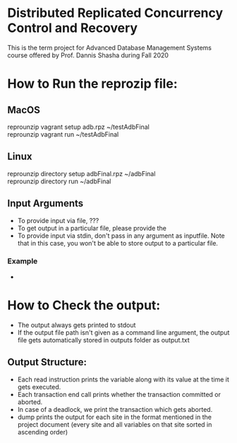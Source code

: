 # Distributed Replicated Concurrency Control and Recovery

This is the term project for Advanced Database Management Systems course offered by Prof. Dannis Shasha during Fall 2020

# How to Run the reprozip file:
## MacOS
reprounzip vagrant setup adb.rpz ~/testAdbFinal <br> 
reprounzip vagrant run ~/testAdbFinal

## Linux
reprounzip directory setup adbFinal.rpz ~/adbFinal <br> 
reprounzip directory run ~/adbFinal

## Input Arguments
- To provide input via file, ???
- To get output in a particular file, please provide the 
- To provide input via stdin, don't pass in any argument as inputfile. Note that in this case, you won't be able to store output to a particular file.

### Example
- 


# How to Check the output:

- The output always gets printed to stdout
- If the output file path isn't given as a command line argument, the output file gets automatically stored in outputs folder as output.txt

## Output Structure:

- Each read instruction prints the variable along with its value at the time it gets executed.
- Each transaction end call prints whether the transaction committed or aborted.
- In case of a deadlock, we print the transaction which gets aborted.
- dump prints the output for each site in the format mentioned in the project document (every site and all variables on that site sorted in ascending order)




